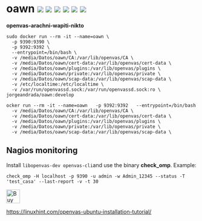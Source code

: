 # oawn [![](https://images.microbadger.com/badges/version/jorgeandrada/oawn:latest.svg)](https://microbadger.com/images/jorgeandrada/oawn:latest "Get your own version badge on microbadger.com") [![](https://images.microbadger.com/badges/commit/jorgeandrada/oawn:latest.svg)](https://microbadger.com/images/jorgeandrada/oawn:latest "Get your own commit badge on microbadger.com") [![](https://images.microbadger.com/badges/image/jorgeandrada/oawn:latest.svg)](https://microbadger.com/images/jorgeandrada/oawn:latest "Get your own image badge on microbadger.com") [![](https://images.microbadger.com/badges/version/jorgeandrada/oawn:develop.svg)](https://microbadger.com/images/jorgeandrada/oawn:develop "Get your own version badge on microbadger.com") [![](https://images.microbadger.com/badges/commit/jorgeandrada/oawn:develop.svg)](https://microbadger.com/images/jorgeandrada/oawn:develop "Get your own commit badge on microbadger.com") [![](https://images.microbadger.com/badges/image/jorgeandrada/oawn:develop.svg)](https://microbadger.com/images/jorgeandrada/oawn:develop "Get your own image badge on microbadger.com")

**openvas-arachni-wapiti-nikto**


```
sudo docker run --rm -it --name=oawn \
  -p 9390:9390 \
  -p 9392:9392 \
  --entrypoint=/bin/bash \
  -v /media/Datos/oawn/CA:/var/lib/openvas/CA \
  -v /media/Datos/oawn/cert-data:/var/lib/openvas/cert-data \
  -v /media/Datos/oawn/plugins:/var/lib/openvas/plugins \
  -v /media/Datos/oawn/private:/var/lib/openvas/private \
  -v /media/Datos/oawn/scap-data:/var/lib/openvas/scap-data \
  -v /etc/localtime:/etc/localtime \
  -v /var/run/openvassd.sock:/var/run/openvassd.sock:ro \
jorgeandrada/oawn:develop

ocker run --rm -it --name=oawn   -p 9392:9392   --entrypoint=/bin/bash   
  -v /media/Datos/oawn/CA:/var/lib/openvas/CA \
  -v /media/Datos/oawn/cert-data:/var/lib/openvas/cert-data \
  -v /media/Datos/oawn/plugins:/var/lib/openvas/plugins \
  -v /media/Datos/oawn/private:/var/lib/openvas/private \
  -v /media/Datos/oawn/scap-data:/var/lib/openvas/scap-data \

```

## Nagios monitoring

Install ```libopenvas-dev openvas-cli```and use the binary **check_omp**.
Example:

```
check_omp -H localhost -p 9390 -u admin -w Admin_12345 --status -T 'test_casa' --last-report -v -t 30
```

<a href='https://ko-fi.com/A417UXC' target='_blank'><img height='36' style='border:0px;height:36px;' src='https://az743702.vo.msecnd.net/cdn/kofi2.png?v=0' border='0' alt='Buy Me a Coffee at ko-fi.com' /></a>

https://linuxhint.com/openvas-ubuntu-installation-tutorial/
<!--
RUN echo "kb_location=/var/run/redis/redis.sock" > /etc/openvas/openvassd.conf \
  && echo "nasl_no_signature_check = no" >> /etc/openvas/openvassd.conf \
  && sed -i "s/bind 127.0.0.1 ::1/bind 127.0.0.1/g" /etc/redis/redis.conf \
  && echo "unixsocket /var/run/redis/redis.sock" >> /etc/redis/redis.conf \
  && echo "unixsocketperm 777" >> /etc/redis/redis.conf \
  && sed -i "s/\/tmp\/redis.sock/\/var\/run\/redis\/redis.sock/g" /etc/default/openvas-scanner \
  && sed -i "s/127.0.0.1/0.0.0.0/g" /etc/default/openvas-manager \
  && sed -i "s/127.0.0.1/0.0.0.0/g" /etc/default/greenbone-security-assistant \
  && chmod +x /usr/local/bin/killall

# ARACHNI #falla enlace
ENV ARACHNI_VERSION="1.5.1" ARACHNI_SUBVERSION="0.5.12"
ADD https://github.com/Arachni/arachni/releases/download/v"$ARACHNI_VERSION"/arachni-"$ARACHNI_VERSION"-"$ARACHNI_SUBVERSION"-linux-x86_64.tar.gz /tmp
RUN tar -xf /tmp/arachni-"$ARACHNI_VERSION"-"$ARACHNI_SUBVERSION"-linux-x86_64.tar.gz -C /opt \
  && ln -s /opt/arachni-"$ARACHNI_VERSION"-"$ARACHNI_SUBVERSION" /opt/arachni \
  && ln -s /opt/aranchi/bin/* /usr/local/bin/ \
  && rm -rf /tmp/*

# WAPITI
RUN apt-get install -y wapiti \
  && apt-get autoremove -y \
  && apt-get clean \
  && rm -rf /var/lib/apt/lists/*

# Nikto
ADD https://github.com/sullo/nikto/archive/2.1.6.tar.gz /tmp
RUN tar -xf /tmp/2.1.6.tar.gz -C /opt \
  && ln -s /opt/nikto-2.1.6/program/nikto.pl /usr/local/bin/nikto.pl

COPY entrypoint.sh /

ENTRYPOINT ["/entrypoint.sh"] -->
